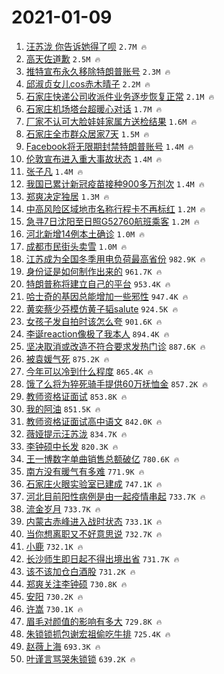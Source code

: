 # 2021-01-09

1. [汪苏泷 你告诉她得了呗](https://s.weibo.com/weibo?q=%E6%B1%AA%E8%8B%8F%E6%B3%B7%20%E4%BD%A0%E5%91%8A%E8%AF%89%E5%A5%B9%E5%BE%97%E4%BA%86%E5%91%97&Refer=top) `2.7M 🔥`
1. [高天佐道歉](https://s.weibo.com/weibo?q=%23%E9%AB%98%E5%A4%A9%E4%BD%90%E9%81%93%E6%AD%89%23&Refer=top) `2.5M 🔥`
1. [推特宣布永久移除特朗普账号](https://s.weibo.com/weibo?q=%23%E6%8E%A8%E7%89%B9%E5%AE%A3%E5%B8%83%E6%B0%B8%E4%B9%85%E7%A7%BB%E9%99%A4%E7%89%B9%E6%9C%97%E6%99%AE%E8%B4%A6%E5%8F%B7%23&Refer=top) `2.3M 🔥`
1. [邱淑贞女儿cos赤木晴子](https://s.weibo.com/weibo?q=%E9%82%B1%E6%B7%91%E8%B4%9E%E5%A5%B3%E5%84%BFcos%E8%B5%A4%E6%9C%A8%E6%99%B4%E5%AD%90&Refer=top) `2.2M 🔥`
1. [石家庄快递公司收派件业务逐步恢复正常](https://s.weibo.com/weibo?q=%23%E7%9F%B3%E5%AE%B6%E5%BA%84%E5%BF%AB%E9%80%92%E5%85%AC%E5%8F%B8%E6%94%B6%E6%B4%BE%E4%BB%B6%E4%B8%9A%E5%8A%A1%E9%80%90%E6%AD%A5%E6%81%A2%E5%A4%8D%E6%AD%A3%E5%B8%B8%23&Refer=top) `2.1M 🔥`
1. [石家庄机场塔台超暖心对话](https://s.weibo.com/weibo?q=%23%E7%9F%B3%E5%AE%B6%E5%BA%84%E6%9C%BA%E5%9C%BA%E5%A1%94%E5%8F%B0%E8%B6%85%E6%9A%96%E5%BF%83%E5%AF%B9%E8%AF%9D%23&Refer=top) `1.7M 🔥`
1. [厂家不认可大脸娃娃家属方送检结果](https://s.weibo.com/weibo?q=%23%E5%8E%82%E5%AE%B6%E4%B8%8D%E8%AE%A4%E5%8F%AF%E5%A4%A7%E8%84%B8%E5%A8%83%E5%A8%83%E5%AE%B6%E5%B1%9E%E6%96%B9%E9%80%81%E6%A3%80%E7%BB%93%E6%9E%9C%23&Refer=top) `1.6M 🔥`
1. [石家庄全市群众居家7天](https://s.weibo.com/weibo?q=%E7%9F%B3%E5%AE%B6%E5%BA%84%E5%85%A8%E5%B8%82%E7%BE%A4%E4%BC%97%E5%B1%85%E5%AE%B67%E5%A4%A9&Refer=top) `1.5M 🔥`
1. [Facebook将无限期封禁特朗普账号](https://s.weibo.com/weibo?q=%23Facebook%E5%B0%86%E6%97%A0%E9%99%90%E6%9C%9F%E5%B0%81%E7%A6%81%E7%89%B9%E6%9C%97%E6%99%AE%E8%B4%A6%E5%8F%B7%23&Refer=top) `1.4M 🔥`
1. [伦敦宣布进入重大事故状态](https://s.weibo.com/weibo?q=%23%E4%BC%A6%E6%95%A6%E5%AE%A3%E5%B8%83%E8%BF%9B%E5%85%A5%E9%87%8D%E5%A4%A7%E4%BA%8B%E6%95%85%E7%8A%B6%E6%80%81%23&Refer=top) `1.4M 🔥`
1. [张子凡](https://s.weibo.com/weibo?q=%E5%BC%A0%E5%AD%90%E5%87%A1&Refer=top) `1.4M 🔥`
1. [我国已累计新冠疫苗接种900多万剂次](https://s.weibo.com/weibo?q=%23%E6%88%91%E5%9B%BD%E5%B7%B2%E7%B4%AF%E8%AE%A1%E6%96%B0%E5%86%A0%E7%96%AB%E8%8B%97%E6%8E%A5%E7%A7%8D900%E5%A4%9A%E4%B8%87%E5%89%82%E6%AC%A1%23&Refer=top) `1.4M 🔥`
1. [郑爽决定独居](https://s.weibo.com/weibo?q=%23%E9%83%91%E7%88%BD%E5%86%B3%E5%AE%9A%E7%8B%AC%E5%B1%85%23&Refer=top) `1.3M 🔥`
1. [中高风险区域地市名称行程卡不再标红](https://s.weibo.com/weibo?q=%23%E4%B8%AD%E9%AB%98%E9%A3%8E%E9%99%A9%E5%8C%BA%E5%9F%9F%E5%9C%B0%E5%B8%82%E5%90%8D%E7%A7%B0%E8%A1%8C%E7%A8%8B%E5%8D%A1%E4%B8%8D%E5%86%8D%E6%A0%87%E7%BA%A2%23&Refer=top) `1.2M 🔥`
1. [急寻7日沈阳至日照G52760航班乘客](https://s.weibo.com/weibo?q=%23%E6%80%A5%E5%AF%BB7%E6%97%A5%E6%B2%88%E9%98%B3%E8%87%B3%E6%97%A5%E7%85%A7G52760%E8%88%AA%E7%8F%AD%E4%B9%98%E5%AE%A2%23&Refer=top) `1.2M 🔥`
1. [河北新增14例本土确诊](https://s.weibo.com/weibo?q=%23%E6%B2%B3%E5%8C%97%E6%96%B0%E5%A2%9E14%E4%BE%8B%E6%9C%AC%E5%9C%9F%E7%A1%AE%E8%AF%8A%23&Refer=top) `1.0M 🔥`
1. [成都市民街头卖雪](https://s.weibo.com/weibo?q=%E6%88%90%E9%83%BD%E5%B8%82%E6%B0%91%E8%A1%97%E5%A4%B4%E5%8D%96%E9%9B%AA&Refer=top) `1.0M 🔥`
1. [江苏成为全国冬季用电负荷最高省份](https://s.weibo.com/weibo?q=%23%E6%B1%9F%E8%8B%8F%E6%88%90%E4%B8%BA%E5%85%A8%E5%9B%BD%E5%86%AC%E5%AD%A3%E7%94%A8%E7%94%B5%E8%B4%9F%E8%8D%B7%E6%9C%80%E9%AB%98%E7%9C%81%E4%BB%BD%23&Refer=top) `982.9K 🔥`
1. [身份证是如何制作出来的](https://s.weibo.com/weibo?q=%23%E8%BA%AB%E4%BB%BD%E8%AF%81%E6%98%AF%E5%A6%82%E4%BD%95%E5%88%B6%E4%BD%9C%E5%87%BA%E6%9D%A5%E7%9A%84%23&Refer=top) `961.7K 🔥`
1. [特朗普称将建立自己的平台](https://s.weibo.com/weibo?q=%23%E7%89%B9%E6%9C%97%E6%99%AE%E7%A7%B0%E5%B0%86%E5%BB%BA%E7%AB%8B%E8%87%AA%E5%B7%B1%E7%9A%84%E5%B9%B3%E5%8F%B0%23&Refer=top) `953.4K 🔥`
1. [哈士奇的基因总能增加一些邪性](https://s.weibo.com/weibo?q=%23%E5%93%88%E5%A3%AB%E5%A5%87%E7%9A%84%E5%9F%BA%E5%9B%A0%E6%80%BB%E8%83%BD%E5%A2%9E%E5%8A%A0%E4%B8%80%E4%BA%9B%E9%82%AA%E6%80%A7%23&Refer=top) `947.4K 🔥`
1. [黄奕蔡少芬模仿黄子韬salute](https://s.weibo.com/weibo?q=%23%E9%BB%84%E5%A5%95%E8%94%A1%E5%B0%91%E8%8A%AC%E6%A8%A1%E4%BB%BF%E9%BB%84%E5%AD%90%E9%9F%ACsalute%23&Refer=top) `924.5K 🔥`
1. [女孩子发自拍时该怎么夸](https://s.weibo.com/weibo?q=%23%E5%A5%B3%E5%AD%A9%E5%AD%90%E5%8F%91%E8%87%AA%E6%8B%8D%E6%97%B6%E8%AF%A5%E6%80%8E%E4%B9%88%E5%A4%B8%23&Refer=top) `901.6K 🔥`
1. [李诞reaction像极了我本人](https://s.weibo.com/weibo?q=%23%E6%9D%8E%E8%AF%9Ereaction%E5%83%8F%E6%9E%81%E4%BA%86%E6%88%91%E6%9C%AC%E4%BA%BA%23&Refer=top) `894.4K 🔥`
1. [坚决取消或改造不符合要求发热门诊](https://s.weibo.com/weibo?q=%E5%9D%9A%E5%86%B3%E5%8F%96%E6%B6%88%E6%88%96%E6%94%B9%E9%80%A0%E4%B8%8D%E7%AC%A6%E5%90%88%E8%A6%81%E6%B1%82%E5%8F%91%E7%83%AD%E9%97%A8%E8%AF%8A&Refer=top) `887.6K 🔥`
1. [被袁媛气死](https://s.weibo.com/weibo?q=%23%E8%A2%AB%E8%A2%81%E5%AA%9B%E6%B0%94%E6%AD%BB%23&Refer=top) `875.2K 🔥`
1. [今年可以冷到什么程度](https://s.weibo.com/weibo?q=%23%E4%BB%8A%E5%B9%B4%E5%8F%AF%E4%BB%A5%E5%86%B7%E5%88%B0%E4%BB%80%E4%B9%88%E7%A8%8B%E5%BA%A6%23&Refer=top) `865.4K 🔥`
1. [饿了么将为猝死骑手提供60万抚恤金](https://s.weibo.com/weibo?q=%23%E9%A5%BF%E4%BA%86%E4%B9%88%E5%B0%86%E4%B8%BA%E7%8C%9D%E6%AD%BB%E9%AA%91%E6%89%8B%E6%8F%90%E4%BE%9B60%E4%B8%87%E6%8A%9A%E6%81%A4%E9%87%91%23&Refer=top) `857.2K 🔥`
1. [教师资格证面试](https://s.weibo.com/weibo?q=%E6%95%99%E5%B8%88%E8%B5%84%E6%A0%BC%E8%AF%81%E9%9D%A2%E8%AF%95&Refer=top) `853.8K 🔥`
1. [我的阿油](https://s.weibo.com/weibo?q=%E6%88%91%E7%9A%84%E9%98%BF%E6%B2%B9&Refer=top) `851.5K 🔥`
1. [教师资格证面试高中语文](https://s.weibo.com/weibo?q=%E6%95%99%E5%B8%88%E8%B5%84%E6%A0%BC%E8%AF%81%E9%9D%A2%E8%AF%95%E9%AB%98%E4%B8%AD%E8%AF%AD%E6%96%87&Refer=top) `842.0K 🔥`
1. [薇娅提示汪苏泷](https://s.weibo.com/weibo?q=%23%E8%96%87%E5%A8%85%E6%8F%90%E7%A4%BA%E6%B1%AA%E8%8B%8F%E6%B3%B7%23&Refer=top) `834.7K 🔥`
1. [李钟硕中长发](https://s.weibo.com/weibo?q=%23%E6%9D%8E%E9%92%9F%E7%A1%95%E4%B8%AD%E9%95%BF%E5%8F%91%23&Refer=top) `820.3K 🔥`
1. [王一博数字单曲销售总额破亿](https://s.weibo.com/weibo?q=%E7%8E%8B%E4%B8%80%E5%8D%9A%E6%95%B0%E5%AD%97%E5%8D%95%E6%9B%B2%E9%94%80%E5%94%AE%E6%80%BB%E9%A2%9D%E7%A0%B4%E4%BA%BF&Refer=top) `780.6K 🔥`
1. [南方没有暖气有多难](https://s.weibo.com/weibo?q=%23%E5%8D%97%E6%96%B9%E6%B2%A1%E6%9C%89%E6%9A%96%E6%B0%94%E6%9C%89%E5%A4%9A%E9%9A%BE%23&Refer=top) `771.9K 🔥`
1. [石家庄火眼实验室已建成](https://s.weibo.com/weibo?q=%23%E7%9F%B3%E5%AE%B6%E5%BA%84%E7%81%AB%E7%9C%BC%E5%AE%9E%E9%AA%8C%E5%AE%A4%E5%B7%B2%E5%BB%BA%E6%88%90%23&Refer=top) `747.1K 🔥`
1. [河北目前阳性病例是由一起疫情串起](https://s.weibo.com/weibo?q=%23%E6%B2%B3%E5%8C%97%E7%9B%AE%E5%89%8D%E9%98%B3%E6%80%A7%E7%97%85%E4%BE%8B%E6%98%AF%E7%94%B1%E4%B8%80%E8%B5%B7%E7%96%AB%E6%83%85%E4%B8%B2%E8%B5%B7%23&Refer=top) `733.7K 🔥`
1. [流金岁月](https://s.weibo.com/weibo?q=%E6%B5%81%E9%87%91%E5%B2%81%E6%9C%88&Refer=top) `733.7K 🔥`
1. [内蒙古赤峰进入战时状态](https://s.weibo.com/weibo?q=%23%E5%86%85%E8%92%99%E5%8F%A4%E8%B5%A4%E5%B3%B0%E8%BF%9B%E5%85%A5%E6%88%98%E6%97%B6%E7%8A%B6%E6%80%81%23&Refer=top) `733.1K 🔥`
1. [当你想离职又不好意思说](https://s.weibo.com/weibo?q=%23%E5%BD%93%E4%BD%A0%E6%83%B3%E7%A6%BB%E8%81%8C%E5%8F%88%E4%B8%8D%E5%A5%BD%E6%84%8F%E6%80%9D%E8%AF%B4%23&Refer=top) `732.7K 🔥`
1. [小鹿](https://s.weibo.com/weibo?q=%E5%B0%8F%E9%B9%BF&Refer=top) `732.1K 🔥`
1. [长沙师生即日起不得出境出省](https://s.weibo.com/weibo?q=%23%E9%95%BF%E6%B2%99%E5%B8%88%E7%94%9F%E5%8D%B3%E6%97%A5%E8%B5%B7%E4%B8%8D%E5%BE%97%E5%87%BA%E5%A2%83%E5%87%BA%E7%9C%81%23&Refer=top) `731.7K 🔥`
1. [该不该加仓白酒股](https://s.weibo.com/weibo?q=%23%E8%AF%A5%E4%B8%8D%E8%AF%A5%E5%8A%A0%E4%BB%93%E7%99%BD%E9%85%92%E8%82%A1%23&Refer=top) `731.2K 🔥`
1. [郑爽关注李钟硕](https://s.weibo.com/weibo?q=%23%E9%83%91%E7%88%BD%E5%85%B3%E6%B3%A8%E6%9D%8E%E9%92%9F%E7%A1%95%23&Refer=top) `730.8K 🔥`
1. [安阳](https://s.weibo.com/weibo?q=%E5%AE%89%E9%98%B3&Refer=top) `730.2K 🔥`
1. [许嵩](https://s.weibo.com/weibo?q=%E8%AE%B8%E5%B5%A9&Refer=top) `730.1K 🔥`
1. [眉毛对颜值的影响有多大](https://s.weibo.com/weibo?q=%23%E7%9C%89%E6%AF%9B%E5%AF%B9%E9%A2%9C%E5%80%BC%E7%9A%84%E5%BD%B1%E5%93%8D%E6%9C%89%E5%A4%9A%E5%A4%A7%23&Refer=top) `729.8K 🔥`
1. [朱锁锁抓包谢宏祖偷吃牛排](https://s.weibo.com/weibo?q=%23%E6%9C%B1%E9%94%81%E9%94%81%E6%8A%93%E5%8C%85%E8%B0%A2%E5%AE%8F%E7%A5%96%E5%81%B7%E5%90%83%E7%89%9B%E6%8E%92%23&Refer=top) `725.4K 🔥`
1. [赵薇上海](https://s.weibo.com/weibo?q=%23%E8%B5%B5%E8%96%87%E4%B8%8A%E6%B5%B7%23&Refer=top) `693.3K 🔥`
1. [叶谨言骂哭朱锁锁](https://s.weibo.com/weibo?q=%23%E5%8F%B6%E8%B0%A8%E8%A8%80%E9%AA%82%E5%93%AD%E6%9C%B1%E9%94%81%E9%94%81%23&Refer=top) `639.2K 🔥`
